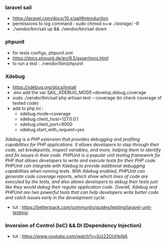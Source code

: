 ### laravel sail
- https://laravel.com/docs/10.x/sail#introduction
- permissions to log command : sudo chmod o+w ./storage/ -R
- ./vendor/bin/sail up && ./vendor/bin/sail down
### phpunit 
- for tests configs, phpunit.xml
- https://docs.phpunit.de/en/9.5/assertions.html
- to run a test : ./vendor/bin/phpunit

### Xdebug
- https://xdebug.org/docs/install
- .env add the var SAIL_XDEBUG_MODE=develop,debug,coverage
- sudo ./vendor/bin/sail php artisan test --coverage (to check coverage of tested code)
- add to php.ini : 
  - xdebug.mode=coverage
  - xdebug.client_host=127.0.0.1
  - xdebug.client_port=9000
  - xdebug.start_with_request=yes

*Xdebug is a PHP extension that provides debugging and profiling capabilities for PHP applications. It allows developers to step through their code, set breakpoints, inspect variables, and more, helping them to identify and fix issues in their code.
PHPUnit is a popular unit testing framework for PHP that allows developers to write and execute tests for their PHP code. PHPUnit can integrate with Xdebug to provide additional debugging capabilities when running tests. With Xdebug enabled, PHPUnit can generate code coverage reports, which show which lines of code are executed by the tests, and also allows developers to debug their tests just like they would debug their regular application code.
Overall, Xdebug and PHPUnit are two powerful tools that can help developers write better code and catch issues early in the development cycle.*


- tut : https://betterstack.com/community/guides/testing/laravel-unit-testing/

### Inversion of Control (IoC) &&  DI (Dependency Injection)
- tut : https://www.youtube.com/watch?v=lUz22GUHpNA
